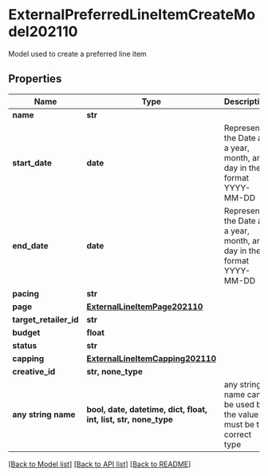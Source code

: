 # ExternalPreferredLineItemCreateModel202110

Model used to create a preferred line item

## Properties
Name | Type | Description | Notes
------------ | ------------- | ------------- | -------------
**name** | **str** |  | 
**start_date** | **date** | Represents the Date as a year, month, and day in the format YYYY-MM-DD | 
**end_date** | **date** | Represents the Date as a year, month, and day in the format YYYY-MM-DD | 
**pacing** | **str** |  | 
**page** | [**ExternalLineItemPage202110**](ExternalLineItemPage202110.md) |  | 
**target_retailer_id** | **str** |  | 
**budget** | **float** |  | 
**status** | **str** |  | [optional] 
**capping** | [**ExternalLineItemCapping202110**](ExternalLineItemCapping202110.md) |  | [optional] 
**creative_id** | **str, none_type** |  | [optional] 
**any string name** | **bool, date, datetime, dict, float, int, list, str, none_type** | any string name can be used but the value must be the correct type | [optional]

[[Back to Model list]](../README.md#documentation-for-models) [[Back to API list]](../README.md#documentation-for-api-endpoints) [[Back to README]](../README.md)


